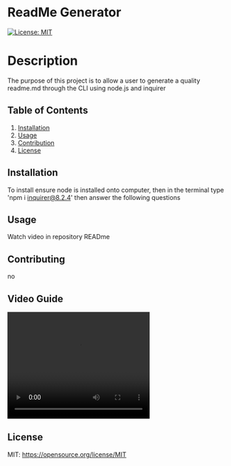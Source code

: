   # ReadMe Generator

  [![License: MIT](https://img.shields.io/badge/License-MIT-yellow.svg)](https://opensource.org/licenses/MIT)
  
  # Description
  The purpose of this project is to allow a user to generate a quality readme.md through the CLI using node.js and inquirer

  ## Table of Contents
  1. [Installation](#installation)
  2. [Usage](#usage)
  3. [Contribution](#contributing)
  4. [License](#license)

  ## Installation 
  To install ensure node is installed onto computer, then in the terminal type 'npm i inquirer@8.2.4' then answer the following questions
  
  ## Usage 
  Watch video in repository READme

  ## Contributing 
  no

  ## Video Guide

  <video src="./utils/assets/images/2024-06-16 13-25-13.mp4" width="320" height="240" controls></video>


  ## License 

  MIT: https://opensource.org/license/MIT